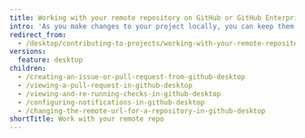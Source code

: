 ```yaml
---
title: Working with your remote repository on GitHub or GitHub Enterprise
intro: 'As you make changes to your project locally, you can keep them up-to-date with your remote repository. In Git, a *remote* is the server where your code is stored. In your case, that server is a repository on {% data variables.product.prodname_dotcom %} or {% data variables.product.prodname_enterprise %}.'
redirect_from:
  - /desktop/contributing-to-projects/working-with-your-remote-repository-on-github-or-github-enterprise
versions:
  feature: desktop
children:
  - /creating-an-issue-or-pull-request-from-github-desktop
  - /viewing-a-pull-request-in-github-desktop
  - /viewing-and-re-running-checks-in-github-desktop
  - /configuring-notifications-in-github-desktop
  - /changing-the-remote-url-for-a-repository-in-github-desktop
shortTitle: Work with your remote repo
---
```


